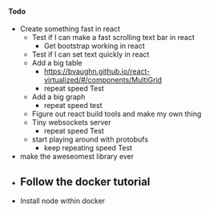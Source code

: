 #### Todo

- Create something fast in react
  - Test if I can make a fast scrolling text bar in react
    - Get bootstrap working in react
  - Test if I can set text quickly in react
  - Add a big table
    -  https://bvaughn.github.io/react-virtualized/#/components/MultiGrid
    - repeat speed Test
  - Add a big graph
    - repeat speed test
  -  Figure out react build tools and make my own thing
  - Tiny websockets server
    - repeat speed Test
  - start playing around with protobufs
    - keep repeating speed Test
- make the aweseomest library ever
- Follow the docker tutorial
  -
- Install node within docker
